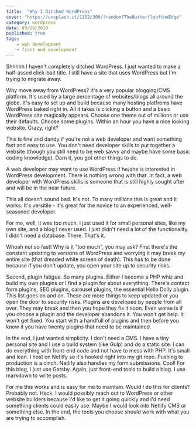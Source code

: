 ```yaml
---
title:  "Why I Ditched WordPress" 
cover: "https://unsplash.it/1152/300/?random?TheButterflyoftheEdge"
category: wordpress
date: 09/29/2019
published: true
tags:
    - web development
    - front end development
---
```


Shhhhh I haven't completely ditched WordPress. I just wanted to make a half-assed click-bait title. I still have a site that uses WordPress but I'm trying to migrate away. 

Why move away from WordPress? It's a very popular blogging/CMS platform. It's used by a large percentage of websites/blogs all around the globe. It's easy to set up and build because many hosting platfroms have WordPress baked right in. All it takes is clicking a button and a basic WordPress site magically appears. Choose one theme out of millions or use their defaults. Choose some plugins. Within an hour you have a nice looking website. Crazy, right?

This is fine and dandy if you're not a web developer and want something fast and easy to use. You don't need developer skills to put together a website (though you still need to be web savvy and maybe have some basic coding knowledge). Darn it, you got other things to do.

A web developer may want to use WordPress if he/she is interested in WordPress development. There is nothing wrong with that. In fact, a web developer with WordPress skills is someone that is still highly sought after and will be in the near future. 

This all doesn't sound bad. It's not. To many millions this is great and it works. It's versitile - it's great for the novice to an experienced, well-seasoned developer.

For me, well, it was too much. I just used it for small personal sites, like my own site, and a blog I never used. I just didn't need a lot of the functionality. I didn't need a database. There. That's it.

Whoah not so fast! Why is it "too much", you may ask? First there's the constant updating to versions of WordPress and worrying it may break my entire site (that dreaded white screen of death). This has to be done because if you don't update, you open your site up to security risks.

Second, plugin fatigue. So many plugins. Either I become a PHP whiz and build my own plugins or I find a plugin for about everything. There's contact form plugins, SEO plugins, carousel plugins, the essential Hello Dolly plugin. This list goes on and on. These are more things to keep updated or you open the door to security risks. Plugins are developed by people from all over. They may break and then you hope they fix it soon. Even worse is if you choose a plugin and the developer abandons it. You won't get help. It won't get fixed. You start with a handfull of plugins and then before you know it you have twenty plugins that need to be maintained.

In the end, I just wanted simplicity. I don't need a CMS. I have a tiny personal site and I use a build system (like Gulp) and do a static site. I can do everything with front-end code and not have to mess with PHP. It's small and lean. I host on Netlify so it's hooked right into my git repo. Pushing to production is a cinch. Netlify also handles my form submissions. Cool! For this blog, I just use Gatsby. Again, just front-end tools to build a blog. I use markdown to write posts. 

For me this works and is easy for me to maintain. Would I do this for clients? Probably not. Heck, I would possibly reach out to WordPress or other website builders because I'd like to get it going quickly and I'd need something clients could easily use. Maybe I would look into Netlify CMS or something else. In the end, the tools you choose should work with what you are trying to accomplish.  
